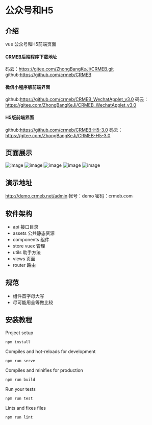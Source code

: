 # 公众号和H5

## 介绍
vue 公众号和H5前端页面
#### CRMEB后端程序下载地址
  码云：https://gitee.com/ZhongBangKeJi/CRMEB.git
  github:https://github.com/crmeb/CRMEB
  #### 微信小程序版前端界面
  github:https://github.com/crmeb/CRMEB_WechatApplet_v3.0
  码云：https://gitee.com/ZhongBangKeJi/CRMEB_WechatApplet_v3.0
  #### H5版前端界面
  github:https://github.com/crmeb/CRMEB-H5-3.0
  码云：https://gitee.com/ZhongBangKeJi/CRMEB-H5-3.0
## 页面展示
![image](http://bbs.crmeb.net/data/attachment/forum/201909/04/150517m1q6lojldotdq8lt.jpg)
![image](http://bbs.crmeb.net/data/attachment/forum/201909/04/150517mj4z9e62j84n4jih.jpg)
![image](http://bbs.crmeb.net/data/attachment/forum/201909/04/150517a5r35hc87rh13557.jpg)
![image](http://bbs.crmeb.net/data/attachment/forum/201909/04/150517cl3l6jbav64ldeor.jpg)
![image](http://bbs.crmeb.net/data/attachment/forum/201909/04/150517ombj4g1o9nc49g4j.jpg)

## 演示地址
http://demo.crmeb.net/admin
帐号：demo 密码：crmeb.com
## 软件架构

- api 接口目录
- assets 公共静态资源
- components 组件
- store vuex 管理
- utils 助手方法
- views 页面
- router 路由

## 规范

- 组件首字母大写
- 尽可能用全等做比较

## 安装教程

Project setup
```
npm install
```

Compiles and hot-reloads for development
```
npm run serve
```

Compiles and minifies for production
```
npm run build
```

Run your tests
```
npm run test
```

Lints and fixes files
```
npm run lint
```

